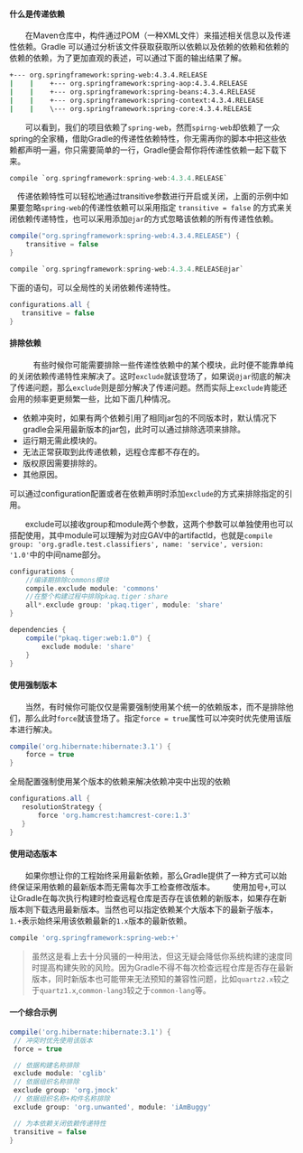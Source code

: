 #### 什么是传递依赖
　　在Maven仓库中，构件通过POM（一种XML文件）来描述相关信息以及传递性依赖。Gradle 可以通过分析该文件获取获取所以依赖以及依赖的依赖和依赖的依赖的依赖，为了更加直观的表述，可以通过下面的输出结果了解。
```bash
+--- org.springframework:spring-web:4.3.4.RELEASE
|    |    +--- org.springframework:spring-aop:4.3.4.RELEASE
|    |    +--- org.springframework:spring-beans:4.3.4.RELEASE
|    |    +--- org.springframework:spring-context:4.3.4.RELEASE
|    |    \--- org.springframework:spring-core:4.3.4.RELEASE
```
　　可以看到，我们的项目依赖了`spring-web`，然而`spirng-web`却依赖了一众spring的全家桶，借助Gradle的传递性依赖特性，你无需再你的脚本中把这些依赖都声明一遍，你只需要简单的一行，Gradle便会帮你将传递性依赖一起下载下来。
```groovy
compile `org.springframework:spring-web:4.3.4.RELEASE`
```
　传递依赖特性可以轻松地通过transitive参数进行开启或关闭，上面的示例中如果要忽略`spring-web`的传递性依赖可以采用指定 `transitive = false` 的方式来关闭依赖传递特性，也可以采用添加`@jar`的方式忽略该依赖的所有传递性依赖。

```groovy
compile("org.springframework:spring-web:4.3.4.RELEASE") {
	transitive = false
}
```

```groovy
compile `org.springframework:spring-web:4.3.4.RELEASE@jar`
```

下面的语句，可以全局性的关闭依赖传递特性。
```groovy
configurations.all {
   transitive = false
}
```
#### 排除依赖

　　　有些时候你可能需要排除一些传递性依赖中的某个模块，此时便不能靠单纯的关闭依赖传递特性来解决了。这时`exclude`就该登场了，如果说`@jar`彻底的解决了传递问题，那么`exclude`则是部分解决了传递问题。然而实际上`exclude`肯能还会用的频率更更频繁一些，比如下面几种情况。
  
- 依赖冲突时，如果有两个依赖引用了相同jar包的不同版本时，默认情况下gradle会采用最新版本的jar包，此时可以通过排除选项来排除。
- 运行期无需此模块的。
- 无法正常获取到此传递依赖，远程仓库都不存在的。
- 版权原因需要排除的。
- 其他原因。

可以通过configuration配置或者在依赖声明时添加`exclude`的方式来排除指定的引用。

　　exclude可以接收group和module两个参数，这两个参数可以单独使用也可以搭配使用，其中module可以理解为对应GAV中的artifactId，也就是`compile group: 'org.gradle.test.classifiers', name: 'service', version: '1.0'`中的中间name部分。
```groovy
configurations {
	//编译期排除commons模块
    compile.exclude module: 'commons'
    //在整个构建过程中排除pkaq.tiger：share
    all*.exclude group: 'pkaq.tiger', module: 'share'
}

dependencies {
    compile("pkaq.tiger:web:1.0") {
        exclude module: 'share'
    }       
}
```
#### 使用强制版本
　　当然，有时候你可能仅仅是需要强制使用某个统一的依赖版本，而不是排除他们，那么此时`force`就该登场了。指定`force = true`属性可以冲突时优先使用该版本进行解决。
```groovy
compile('org.hibernate:hibernate:3.1') {
 	force = true
}
```	
全局配置强制使用某个版本的依赖来解决依赖冲突中出现的依赖
```groovy
configurations.all {
   resolutionStrategy {
       force 'org.hamcrest:hamcrest-core:1.3'
   }
}
```
#### 使用动态版本
　　如果你想让你的工程始终采用最新依赖，那么Gradle提供了一种方式可以始终保证采用依赖的最新版本而无需每次手工检查修改版本。
　　使用加号`+`,可以让Gradle在每次执行构建时检查远程仓库是否存在该依赖的新版本，如果存在新版本则下载选用最新版本。当然也可以指定依赖某个大版本下的最新子版本，`1.+`表示始终采用该依赖最新的`1.x`版本的最新依赖。
```groovy
compile 'org.springframework:spring-web:+'
```
> 虽然这是看上去十分风骚的一种用法，但这无疑会降低你系统构建的速度同时提高构建失败的风险。因为Gradle不得不每次检查远程仓库是否存在最新版本，同时新版本也可能带来无法预知的兼容性问题，比如`quartz2.x`较之于`quartz1.x`,`common-lang3`较之于`common-lang`等。

#### 一个综合示例
```groovy
compile('org.hibernate:hibernate:3.1') {
 // 冲突时优先使用该版本
 force = true

 // 依据构建名称排除
 exclude module: 'cglib' 
 // 依据组织名称排除
 exclude group: 'org.jmock' 
 // 依据组织名称+构件名称排除
 exclude group: 'org.unwanted', module: 'iAmBuggy' 

 // 为本依赖关闭依赖传递特性
 transitive = false
}
```